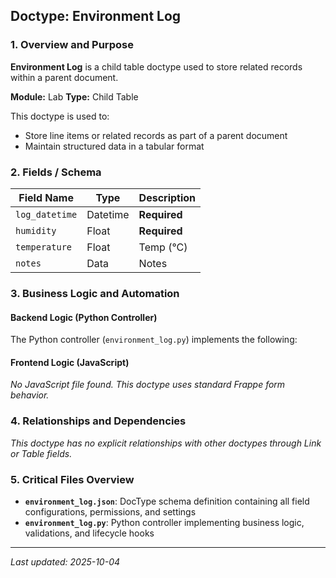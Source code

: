## Doctype: Environment Log

### 1. Overview and Purpose

**Environment Log** is a child table doctype used to store related records within a parent document.

**Module:** Lab
**Type:** Child Table

This doctype is used to:
- Store line items or related records as part of a parent document
- Maintain structured data in a tabular format

### 2. Fields / Schema

| Field Name | Type | Description |
|------------|------|-------------|
| `log_datetime` | Datetime | **Required** |
| `humidity` | Float | **Required** |
| `temperature` | Float | Temp (°C) |
| `notes` | Data | Notes |

### 3. Business Logic and Automation

#### Backend Logic (Python Controller)

The Python controller (`environment_log.py`) implements the following:

#### Frontend Logic (JavaScript)

*No JavaScript file found. This doctype uses standard Frappe form behavior.*

### 4. Relationships and Dependencies

*This doctype has no explicit relationships with other doctypes through Link or Table fields.*

### 5. Critical Files Overview

- **`environment_log.json`**: DocType schema definition containing all field configurations, permissions, and settings
- **`environment_log.py`**: Python controller implementing business logic, validations, and lifecycle hooks

---

*Last updated: 2025-10-04*
